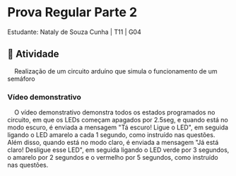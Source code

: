 # Prova Regular Parte 2

Estudante: Nataly de Souza Cunha | T11 | G04

## 🎯 Atividade

&nbsp;&nbsp;&nbsp;&nbsp;Realização de um circuito arduíno que simula o funcionamento de um semáforo

### Vídeo demonstrativo

&nbsp;&nbsp;&nbsp;&nbsp;O vídeo demonstrativo demonstra todos os estados programados no circuito, em que os LEDs começam apagados por 2.5seg, e quando está no modo escuro, é enviada a mensagem "Tá escuro! Ligue o LED", em seguida ligando o LED amarelo a cada 1 segundo, como instruído nas questões. Além disso, quando está no modo claro, é enviada a mensagem "Já está claro! Desligue esse LED", em seguida ligando o LED verde por 3 segundos, o amarelo por 2 segundos e o vermelho por 5 segundos, como instruído nas questões.



